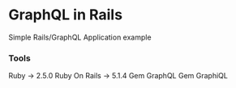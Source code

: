 # GraphQL in Rails

Simple Rails/GraphQL Application example


### Tools

Ruby -> 2.5.0
Ruby On Rails -> 5.1.4
Gem GraphQL
Gem GraphiQL


